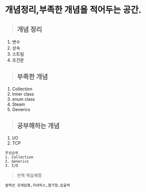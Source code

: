 # 개념정리,부족한 개념을 적어두는 공간.

> ## 개념 정리
1. 변수
2. 상속
3. 스트림
4. 조건문

> ## 부족한 개념
1. Collection
2. Inner class
3. enum class
4. Steam
5. Generics
    
> ## 공부해하는 개념
1. I/O
2. TCP


```
우선순위
1. Collection   
2. Generics   
3. I/O
```

> 반복 복습예정

    컬렉션 프레임웤,지네릭스,열거형,입출력
